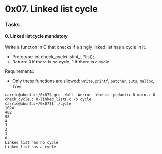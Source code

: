 # 0x07. Linked list cycle

### Tasks

#### 0. Linked list cycle mandatory
Write a function in C that checks if a singly linked list has a cycle in it.
* Prototype: int check_cycle(listint_t *list);
* Return: 0 if there is no cycle, 1 if there is a cycle

Requirements:
* Only these functions are allowed: ```write```, ```printf```, ```putchar```, ```puts```, ```malloc```, ```free```

```
carrie@ubuntu:~/0x07$ gcc -Wall -Werror -Wextra -pedantic 0-main.c 0-check_cycle.c 0-linked_lists.c -o cycle
carrie@ubuntu:~/0x07$$ ./cycle 
1024
402
98
4
3
2
1
0
Linked list has no cycle
Linked list has a cycle
```